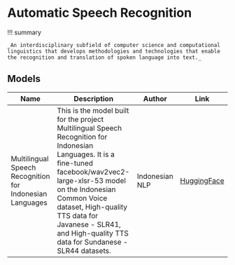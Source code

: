 # Automatic Speech Recognition

!!! summary

    _An interdisciplinary subfield of computer science and computational linguistics that develops methodologies and technologies that enable the recognition and translation of spoken language into text._

## Models

| Name                                                     | Description                                                                                                                                                                                                                                                                                              | Author         | Link                                                                                        |
| -------------------------------------------------------- | -------------------------------------------------------------------------------------------------------------------------------------------------------------------------------------------------------------------------------------------------------------------------------------------------------- | -------------- | ------------------------------------------------------------------------------------------- |
| Multilingual Speech Recognition for Indonesian Languages | This is the model built for the project Multilingual Speech Recognition for Indonesian Languages. It is a fine-tuned facebook/wav2vec2-large-xlsr-53 model on the Indonesian Common Voice dataset, High-quality TTS data for Javanese - SLR41, and High-quality TTS data for Sundanese - SLR44 datasets. | Indonesian NLP | [HuggingFace](https://huggingface.co/indonesian-nlp/wav2vec2-indonesian-javanese-sundanese) |
